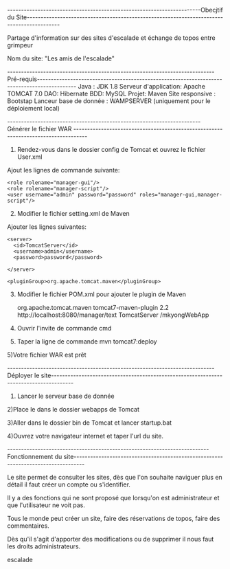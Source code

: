 ----------------------------------------------------------------------Obecjtif du Site------------------------------------------------------------------------------------------

Partage d'information sur des sites d'escalade et échange de topos entre grimpeur

Nom du site: "Les amis de l'escalade"

---------------------------------------------------------------------------Pré-requis--------------------------------------------------------------------------------------------
Java : JDK 1.8 
Serveur d'application: Apache TOMCAT 7.0
DAO: Hibernate
BDD: MySQL 
Projet: Maven
Site responsive : Bootstap 
Lanceur base de donnée : WAMPSERVER (uniquement pour le déploiement local)

----------------------------------------------------------------------Générer le fichier WAR -----------------------------------------------------------------------------------

1) Rendez-vous dans le dossier config de Tomcat et ouvrez le fichier User.xml

Ajout les lignes de commande suivante:

	<role rolename="manager-gui"/>
	<role rolename="manager-script"/>
	<user username="admin" password="password" roles="manager-gui,manager-script"/>

2) Modifier le fichier setting.xml de Maven

Ajouter les lignes suivantes:
<servers>
  
    <server>
      <id>TomcatServer</id>
      <username>admin</username>
      <password>password</password>

    </server>
    
  </servers>
 <pluginGroups>
    
    <pluginGroup>org.apache.tomcat.maven</pluginGroup>

  </pluginGroups>
    
</settings>

3) Modifier le fichier POM.xml pour ajouter le plugin de Maven

	<plugin>
			<groupId>org.apache.tomcat.maven</groupId>
			<artifactId>tomcat7-maven-plugin</artifactId>
			<version>2.2</version>
			<configuration>
				<url>http://localhost:8080/manager/text</url>
				<server>TomcatServer</server>
				<path>/mkyongWebApp</path>
			</configuration>
    </plugin>

4) Ouvrir l'invite de commande cmd

5) Taper la ligne de commande mvn tomcat7:deploy

5)Votre fichier WAR est prêt 

---------------------------------------------------------------------------Déployer le site--------------------------------------------------------------------------------------

1) Lancer le serveur base de donnée

2)Place le dans le dossier webapps de Tomcat

3)Aller dans le dossier bin de Tomcat et lancer startup.bat

4)Ouvrez votre navigateur internet et taper l'url du site.

-------------------------------------------------------------------------Fonctionnement du site----------------------------------------------------------------------------------

Le site permet de consulter les sites, dès que l'on souhaite naviguer plus en détail il faut créer un compte ou s'identifier.

Il y a des fonctions qui ne sont proposé que lorsqu'on est administrateur et que l'utilisateur ne voit pas.

Tous le monde peut créer un site, faire des réservations de topos, faire des commentaires.

Dès qu'il s'agit d'apporter des modifications ou de supprimer il nous faut les droits administrateurs.

 escalade
